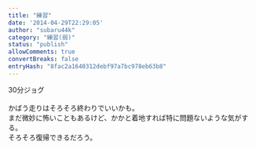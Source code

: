 ```yaml
---
title: "練習"
date: '2014-04-29T22:29:05'
author: "subaru44k"
category: "練習(弱)"
status: "publish"
allowComments: true
convertBreaks: false
entryHash: "8fac2a1640312debf97a7bc978eb63b8"
---
```

30分ジョグ<br>
<br>
かばう走りはそろそろ終わりでいいかも。<br>
まだ微妙に怖いこともあるけど、かかと着地すれば特に問題ないような気がする。<br>
そろそろ復帰できるだろう。
